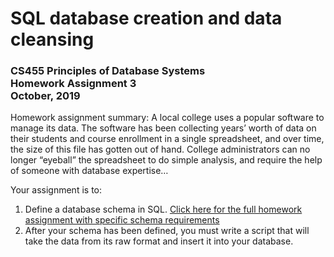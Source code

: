 # SQL database creation and data cleansing
### CS455 Principles of Database Systems <br>Homework Assignment 3 <br>October, 2019

Homework assignment summary: 
A local college uses a popular software to manage its data. The software has been collecting years’ worth of data on their students and course enrollment in a single spreadsheet, and over time, the size of this file has gotten out of hand. College administrators can no longer “eyeball” the spreadsheet to do simple analysis, and require the help of someone with database expertise…

Your assignment is to: 
1. Define a database schema in SQL. [Click here for the full homework assignment with specific schema requirements](https://davidtchiu.github.io/teaching/cs455/hwk3.ddl/)
2. After your schema has been defined, you must write a script that will take the data from its raw format and insert it into your database.
